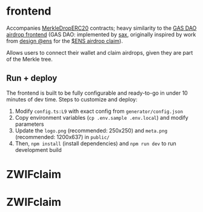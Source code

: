 # frontend

Accompanies [MerkleDropERC20](https://github.com/Anish-Agnihotri/merkle-airdrop-starter/tree/master/contracts) contracts; heavy similarity to the [GAS DAO airdrop frontend](https://www.gasdao.org/) (GAS DAO: implemented by [sax](https://twitter.com/0xsaxophone), originally inspired by work from [design @ens](https://twitter.com/dzneth) for the [$ENS airdrop claim](https://claim.ens.domains/)).

Allows users to connect their wallet and claim airdrops, given they are part of the Merkle tree.

## Run + deploy

The frontend is built to be fully configurable and ready-to-go in under 10 minutes of dev time. Steps to customize and deploy:

1. Modify `config.ts:L9` with exact config from `generator/config.json`
2. Copy environment variables (`cp .env.sample .env.local`) and modify parameters
3. Update the `logo.png` (recommended: 250x250) and `meta.png` (recommended: 1200x637) in `public/`
4. Then, `npm install` (install dependencies) and `npm run dev` to run development build
# ZWIFclaim
# ZWIFclaim

